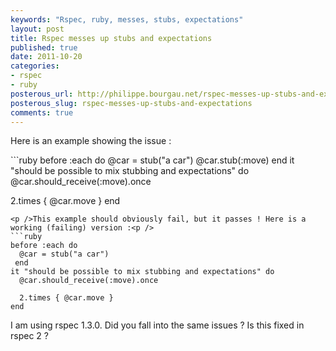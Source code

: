 ```yaml
---
keywords: "Rspec, ruby, messes, stubs, expectations"
layout: post
title: Rspec messes up stubs and expectations
published: true
date: 2011-10-20
categories:
- rspec
- ruby
posterous_url: http://philippe.bourgau.net/rspec-messes-up-stubs-and-expectations
posterous_slug: rspec-messes-up-stubs-and-expectations
comments: true
---
```

<p>Here is an example showing the issue :<p />
```ruby
before :each do
  @car = stub("a car")
  @car.stub(:move)
end
it "should be possible to mix stubbing and expectations" do
  @car.should_receive(:move).once

  2.times { @car.move }
end
```
<p />This example should obviously fail, but it passes ! Here is a working (failing) version :<p />
```ruby
before :each do
  @car = stub("a car")
 end
it "should be possible to mix stubbing and expectations" do
  @car.should_receive(:move).once

  2.times { @car.move }
end
```
<p /> I am using rspec 1.3.0. Did you fall into the same issues ? Is this fixed in rspec 2 ?</p>
